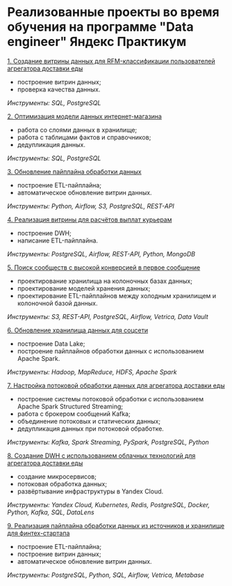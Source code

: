 # Реализованные проекты во время обучения на программе "Data engineer" Яндекс Практикум


[1. Создание витрины данных для RFM-классификации пользователей агрегатора доставки еды](https://github.com/xennen/DE/tree/main/de-project-sprint-1)
- построение витрин данных;
- проверка качества данных.

*Инструменты: SQL, PostgreSQL*

[2. Оптимизация модели данных интернет-магазина](https://github.com/xennen/DE/tree/main/de-project-sprint-2)
- работа со слоями данных в хранилище; 
- работа с таблицами фактов и справочников; 
- дедупликация данных.

*Инструменты: SQL, PostgreSQL*

[3. Обновление пайплайна обработки данных ](https://github.com/xennen/DE/tree/main/de-project-sprint-3)
- построение ETL-пайплайна;
- автоматическое обновление витрин данных.

*Инструменты: Python, Airflow, S3, PostgreSQL, REST-API*

[4. Реализация витрины для расчётов выплат курьерам](https://github.com/xennen/DE/tree/main/de-project-sprint-5)
- построение DWH;
- написание ETL-пайплайна.

*Инструменты: PostgreSQL, Airflow, REST-API, Python, MongoDB*

[5. Поиск сообществ с высокой конверсией в первое сообщение](https://github.com/xennen/DE/tree/main/de-project-sprint-6)
- проектирование хранилища на колоночных базах данных;
- проектирование моделей хранения данных;
- проектирование ETL-пайплайнов между холодным хранилищем и колоночной базой данных.

*Инструменты: S3, REST-API, PostgreSQL, Airflow, Vetrica, Data Vault*

[6. Обновление хранилища данных для соцсети](https://github.com/xennen/DE/tree/main/de-project-sprint-7)
- построение Data Lake;
- построение пайплайнов обработки данных с использованием Apache Spark.

*Инструменты: Hadoop, MapReduce, HDFS, Apache Spark*

[7. Настройка потоковой обработки данных для агрегатора доставки еды](https://github.com/xennen/DE/tree/main/de-project-sprint-8)
- построение системы потоковой обработки с использованием Apache Spark Structured Streaming;
- работа с брокером сообщений Kafka; 
- объединение потоковых и статических данных;
- дедупликация данных при потоковой обработке.

*Инструменты: Kafka, Spark Streaming, PySpark, PostgreSQL, Python*

[8. Создание DWH с использованием облачных технологий для агрегатора доставки еды](https://github.com/xennen/DE/tree/main/de-project-sprint-9)
- создание микросервисов;
- потоковая обработка данных;
- развёртывание инфраструктуры в Yandex Cloud.

*Инструменты: Yandex Cloud, Kubernetes, Redis, PostgreSQL, Docker, Python, Kafka, SQL, DataLens*

[9. Реализация пайплайна обработки данных из источников и хранилище для финтех-стартапа](https://github.com/xennen/DE/tree/main/de-project-final)
- построение ETL-пайплайна;
- построение витрин данных;
- автоматическое обновление витрин данных.

*Инструменты: PostgreSQL, Python, SQL, Airflow, Vetrica, Metabase*
